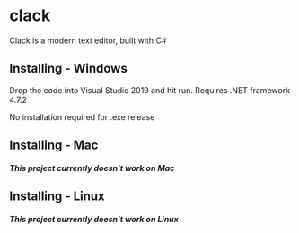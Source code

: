# clack  
Clack is a modern text editor, built with C#
  
## Installing - Windows  
Drop the code into Visual Studio 2019 and hit run.
Requires .NET framework 4.7.2

No installation required for .exe release
 
## Installing - Mac  
##### This project currently doesn't work on Mac

## Installing - Linux
##### This project currently doesn't work on Linux
